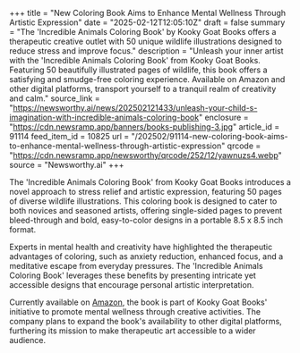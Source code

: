 +++
title = "New Coloring Book Aims to Enhance Mental Wellness Through Artistic Expression"
date = "2025-02-12T12:05:10Z"
draft = false
summary = "The 'Incredible Animals Coloring Book' by Kooky Goat Books offers a therapeutic creative outlet with 50 unique wildlife illustrations designed to reduce stress and improve focus."
description = "Unleash your inner artist with the 'Incredible Animals Coloring Book' from Kooky Goat Books. Featuring 50 beautifully illustrated pages of wildlife, this book offers a satisfying and smudge-free coloring experience. Available on Amazon and other digital platforms, transport yourself to a tranquil realm of creativity and calm."
source_link = "https://newsworthy.ai/news/202502121433/unleash-your-child-s-imagination-with-incredible-animals-coloring-book"
enclosure = "https://cdn.newsramp.app/banners/books-publishing-3.jpg"
article_id = 91114
feed_item_id = 10825
url = "/202502/91114-new-coloring-book-aims-to-enhance-mental-wellness-through-artistic-expression"
qrcode = "https://cdn.newsramp.app/newsworthy/qrcode/252/12/yawnuzs4.webp"
source = "Newsworthy.ai"
+++

<p>The 'Incredible Animals Coloring Book' from Kooky Goat Books introduces a novel approach to stress relief and artistic expression, featuring 50 pages of diverse wildlife illustrations. This coloring book is designed to cater to both novices and seasoned artists, offering single-sided pages to prevent bleed-through and bold, easy-to-color designs in a portable 8.5 x 8.5 inch format.</p><p>Experts in mental health and creativity have highlighted the therapeutic advantages of coloring, such as anxiety reduction, enhanced focus, and a meditative escape from everyday pressures. The 'Incredible Animals Coloring Book' leverages these benefits by presenting intricate yet accessible designs that encourage personal artistic interpretation.</p><p>Currently available on <a href='https://www.amazon.com/Coloring-Book-Incredible-incredible-imagination/dp/B0DSJVFQWP' rel='nofollow' target='_blank'>Amazon</a>, the book is part of Kooky Goat Books' initiative to promote mental wellness through creative activities. The company plans to expand the book's availability to other digital platforms, furthering its mission to make therapeutic art accessible to a wider audience.</p>